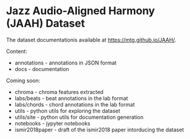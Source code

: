 # Jazz Audio-Aligned Harmony (JAAH) Dataset

The dataset documentationis available at  https://mtg.github.io/JAAH/.

Content:

   * annotations - annotations in JSON format
   * docs - documentation

Coming soon:

   * chroma - chroma features extracted
   * labs/beats - beat annotations in the lab format
   * labs/chords - chord annotations in the lab format
   * utils - python utils for exploring the dataset
   * utils/site - python utils for documentation generation
   * notebooks - jypyter notebooks
   * ismir2018paper - draft of the ismir2018 paper intorducing the dataset
  
